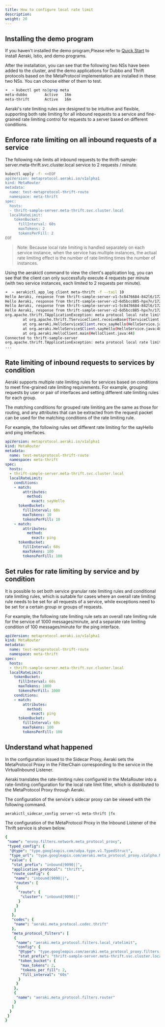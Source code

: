 ```yaml
---
title: How to configure local rate limit
description: 
weight: 20
---
```


## Installing the demo program

If you haven't installed the demo program,Please refer to [Quick Start](./../quickstart.md) to install Aeraki, Istio, and demo programs.

After the installation, you can see that the following two NSs have been added to the cluster, and the demo applications for Dubbo and Thrift protocols based on the MetaProtocol implementation are installed in these two NSs.
You can choose either of them to test.

```bash
➜  ~ kubectl get ns|grep meta
meta-dubbo        Active   16m
meta-thrift       Active   16m
```

Aeraki's rate limiting rules are designed to be intuitive and flexible, supporting both rate limiting for all inbound requests to a service and fine-grained rate limiting control for requests to a server based on different conditions.

## Enforce rate limiting on all inbound requests of a service

The following rule limits all inbound requests to the thrift-sample-server.meta-thrift.svc.cluster.local service to 2 requests / minute.

```bash
kubectl apply -f- <<EOF
apiVersion: metaprotocol.aeraki.io/v1alpha1
kind: MetaRouter
metadata:
  name: test-metaprotocol-thrift-route
  namespace: meta-thrift
spec:
  hosts:
  - thrift-sample-server.meta-thrift.svc.cluster.local
  localRateLimit:
    tokenBucket:
      fillInterval: 60s
      maxTokens: 2
      tokensPerFill: 2
EOF
```

> Note: Because local rate limiting is handled separately on each service instance, when the service has multiple instances, the actual rate limiting effect is the number of rate limiting times the number of instances.


Using the aerakictl command to view the client's application log, you can see that the client can only successfully execute 4 requests per minute (with two service instances, each limited to 2 requests per minute).

```bash
➜  ~ aerakictl_app_log client meta-thrift -f --tail 10
Hello Aeraki, response from thrift-sample-server-v1-5c8476684-842l6/172.17.0.40
Hello Aeraki, response from thrift-sample-server-v2-6d5bcc885-hpx7n/172.17.0.41
Hello Aeraki, response from thrift-sample-server-v1-5c8476684-842l6/172.17.0.40
Hello Aeraki, response from thrift-sample-server-v2-6d5bcc885-hpx7n/172.17.0.41
org.apache.thrift.TApplicationException: meta protocol local rate limit: request '5' has been rate limited
        at org.apache.thrift.TServiceClient.receiveBase(TServiceClient.java:79)
        at org.aeraki.HelloService$Client.recv_sayHello(HelloService.java:61)
        at org.aeraki.HelloService$Client.sayHello(HelloService.java:48)
        at org.aeraki.HelloClient.main(HelloClient.java:44)
Connected to thrift-sample-server
org.apache.thrift.TApplicationException: meta protocol local rate limit: request '1' has been rate limited
...
```

## Rate limiting of inbound requests to services by condition

Aeraki supports multiple rate limiting rules for services based on conditions to meet fine-grained rate limiting requirements. For example, grouping requests by user or pair of interfaces and setting different rate limiting rules for each group. 

The matching conditions for grouped rate limiting are the same as those for routing, and any attributes that can be extracted from the request packet can be used for the matching conditions of the rate limiting rule.

For example, the following rules set different rate limiting for the sayHello and ping interfaces.

```yaml
apiVersion: metaprotocol.aeraki.io/v1alpha1
kind: MetaRouter
metadata:
  name: test-metaprotocol-thrift-route
  namespace: meta-thrift
spec:
  hosts:
  - thrift-sample-server.meta-thrift.svc.cluster.local
  localRateLimit:
    conditions:
    - match:
        attributes:
          method:
            exact: sayHello
      tokenBucket:
        fillInterval: 60s
        maxTokens: 10
        tokensPerFill: 10
    - match:
        attributes:
          method:
            exact: ping
      tokenBucket:
        fillInterval: 60s
        maxTokens: 100
        tokensPerFill: 100
```

## Set rules for rate limiting by service and by condition

It is possible to set both service granular rate limiting rules and conditional rate limiting rules, which is suitable for cases where an overall rate limiting rule needs to be set for all requests of a service, while exceptions need to be set for a certain group or groups of requests.

For example, the following rate limiting rule sets an overall rate limiting rule for the service of 1000 messages/minute, and a separate rate limiting condition of 100 messages/minute for the ping interface.

```yaml
apiVersion: metaprotocol.aeraki.io/v1alpha1
kind: MetaRouter
metadata:
  name: test-metaprotocol-thrift-route
  namespace: meta-thrift
spec:
  hosts:
  - thrift-sample-server.meta-thrift.svc.cluster.local
  localRateLimit:
    tokenBucket:
      fillInterval: 60s
      maxTokens: 1000
      tokensPerFill: 1000
    conditions:
    - match:
        attributes:
          method:
            exact: ping
      tokenBucket:
        fillInterval: 60s
        maxTokens: 100
        tokensPerFill: 100
```

## Understand what happened

In the configuration issued to the Sidecar Proxy, Aeraki sets the MetaProtocol Proxy in the FilterChain corresponding to the service in the VirtualInbound Listener.

Aeraki translates the rate-limiting rules configured in the MetaRouter into a rate-limiting configuration for the local rate limit filter, which is distributed to the MetaProtocol Proxy through Aeraki.

The configuration of the service's sidecar proxy can be viewed with the following command.

``` bash
aerakictl_sidecar_config server-v1 meta-thrift |fx
```

The configuration of the MetaProtocol Proxy in the Inbound Listener of the Thrift service is shown below.

```yaml
{
 "name": "envoy.filters.network.meta_protocol_proxy",
 "typed_config": {
  "@type": "type.googleapis.com/udpa.type.v1.TypedStruct",
  "type_url": "type.googleapis.com/aeraki.meta_protocol_proxy.v1alpha.MetaProtocolProxy",
  "value": {
   "stat_prefix": "inbound|9090||",
   "application_protocol": "thrift",
   "route_config": {
    "name": "inbound|9090||",
    "routes": [
     {
      "route": {
       "cluster": "inbound|9090||"
      }
     }
    ]
   },
   "codec": {
    "name": "aeraki.meta_protocol.codec.thrift"
   },
   "meta_protocol_filters": [
    {
     "name": "aeraki.meta_protocol.filters.local_ratelimit",
     "config": {
      "@type": "type.googleapis.com/aeraki.meta_protocol_proxy.filters.local_ratelimit.v1alpha.LocalRateLimit",
      "stat_prefix": "thrift-sample-server.meta-thrift.svc.cluster.local",
      "token_bucket": {
       "max_tokens": 2,
       "tokens_per_fill": 2,
       "fill_interval": "60s"
      }
     }
    },
    {
     "name": "aeraki.meta_protocol.filters.router"
    }
   ]
  }
 }
}
```







